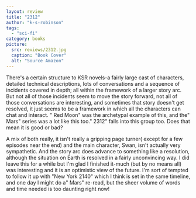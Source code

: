 ```yaml
---
layout: review
title: "2312"
author: "k-s-robinson"
tags:
  - "sci-fi"
category: books
picture:
  src: reviews/2312.jpg
  caption: "Book Cover"
  alt: "Source Amazon"
---
```

There's a certain structure to KSR novels-a fairly large cast of characters, detailed technical descriptions, 
lots of conversations and a sequence of incidents covered in depth; all within the framework of a larger story arc.
But not all of those incidents seem to move the story forward, not all of those conversations are interesting, and 
sometimes that story doesn't get resolved, it just seems to be a framework in which all the characters can chat and interact.
" Red Moon" was the archetypal example of this, and the" Mars" series was a lot like this too." 2312" falls into this 
group too. Does that mean it is good or bad?

A mix of both really, it isn't really a gripping page turner( except for a few episodes near the end) and the main character, 
Swan, isn't actually very sympathetic. And the story arc does advance to something like a resolution, although the situation 
on Earth is resolved in a fairly unconvincing way. I did leave this for a while but I'm glad I finished it-much 
(but by no means all) was interesting and it is an optimistic view of the future. I'm sort of tempted to follow it up with 
"New York 2140" which I think is set in the same timeline, and one day I might do a" Mars" re-read, but the sheer volume of 
words and time needed is too daunting right now!